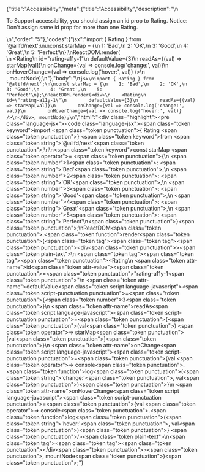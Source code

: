 {"title":"Accessibility","meta":{"title":"Accessibility","description":"\n<p>To Support accessibility, you should assign an id prop to Rating. Notice: Don&#39;t assign same id prop for more than one Rating.</p>\n","order":"5"},"codes":{"jsx":"import { Rating } from '@alifd/next';\n\nconst starMap = {\n    1: 'Bad',\n    2: 'OK',\n    3: 'Good',\n    4: 'Great',\n    5: 'Perfect'\n};\nReactDOM.render(<div>\n    <Rating\n        id=\"rating-a11y-1\"\n        defaultValue={3}\n        readAs={(val) => starMap[val]}\n        onChange={val => console.log('change:', val)}\n        onHoverChange={val => console.log('hover:', val)} />\n</div>, mountNode);\n"},"body":"\n````jsx\nimport { Rating } from '@alifd/next';\n\nconst starMap = {\n    1: 'Bad',\n    2: 'OK',\n    3: 'Good',\n    4: 'Great',\n    5: 'Perfect'\n};\nReactDOM.render(<div>\n    <Rating\n        id=\"rating-a11y-1\"\n        defaultValue={3}\n        readAs={(val) => starMap[val]}\n        onChange={val => console.log('change:', val)}\n        onHoverChange={val => console.log('hover:', val)} />\n</div>, mountNode);\n````","html":"<script>(function(){'use strict';\n\nvar _next = require('@alifd/next');\n\nvar starMap = {\n    1: 'Bad',\n    2: 'OK',\n    3: 'Good',\n    4: 'Great',\n    5: 'Perfect'\n};\nReactDOM.render(React.createElement(\n    'div',\n    null,\n    React.createElement(_next.Rating, {\n        id: 'rating-a11y-1',\n        defaultValue: 3,\n        readAs: function readAs(val) {\n            return starMap[val];\n        },\n        onChange: function onChange(val) {\n            return console.log('change:', val);\n        },\n        onHoverChange: function onHoverChange(val) {\n            return console.log('hover:', val);\n        } })\n), mountNode);})()</script><div class=\"highlight\"><pre class=\"language-jsx\"><code class=\"language-jsx\"><span class=\"token keyword\">import</span> <span class=\"token punctuation\">{</span> Rating <span class=\"token punctuation\">}</span> <span class=\"token keyword\">from</span> <span class=\"token string\">'@alifd/next'</span><span class=\"token punctuation\">;</span>\n\n<span class=\"token keyword\">const</span> starMap <span class=\"token operator\">=</span> <span class=\"token punctuation\">{</span>\n    <span class=\"token number\">1</span><span class=\"token punctuation\">:</span> <span class=\"token string\">'Bad'</span><span class=\"token punctuation\">,</span>\n    <span class=\"token number\">2</span><span class=\"token punctuation\">:</span> <span class=\"token string\">'OK'</span><span class=\"token punctuation\">,</span>\n    <span class=\"token number\">3</span><span class=\"token punctuation\">:</span> <span class=\"token string\">'Good'</span><span class=\"token punctuation\">,</span>\n    <span class=\"token number\">4</span><span class=\"token punctuation\">:</span> <span class=\"token string\">'Great'</span><span class=\"token punctuation\">,</span>\n    <span class=\"token number\">5</span><span class=\"token punctuation\">:</span> <span class=\"token string\">'Perfect'</span>\n<span class=\"token punctuation\">}</span><span class=\"token punctuation\">;</span>\nReactDOM<span class=\"token punctuation\">.</span><span class=\"token function\">render</span><span class=\"token punctuation\">(</span><span class=\"token tag\"><span class=\"token tag\"><span class=\"token punctuation\">&lt;</span>div</span><span class=\"token punctuation\">></span></span><span class=\"token plain-text\">\n    </span><span class=\"token tag\"><span class=\"token tag\"><span class=\"token punctuation\">&lt;</span>Rating</span>\n        <span class=\"token attr-name\">id</span><span class=\"token attr-value\"><span class=\"token punctuation\">=</span><span class=\"token punctuation\">\"</span>rating-a11y-1<span class=\"token punctuation\">\"</span></span>\n        <span class=\"token attr-name\">defaultValue</span><span class=\"token script language-javascript\"><span class=\"token script-punctuation punctuation\">=</span><span class=\"token punctuation\">{</span><span class=\"token number\">3</span><span class=\"token punctuation\">}</span></span>\n        <span class=\"token attr-name\">readAs</span><span class=\"token script language-javascript\"><span class=\"token script-punctuation punctuation\">=</span><span class=\"token punctuation\">{</span><span class=\"token punctuation\">(</span>val<span class=\"token punctuation\">)</span> <span class=\"token operator\">=></span> starMap<span class=\"token punctuation\">[</span>val<span class=\"token punctuation\">]</span><span class=\"token punctuation\">}</span></span>\n        <span class=\"token attr-name\">onChange</span><span class=\"token script language-javascript\"><span class=\"token script-punctuation punctuation\">=</span><span class=\"token punctuation\">{</span>val <span class=\"token operator\">=></span> console<span class=\"token punctuation\">.</span><span class=\"token function\">log</span><span class=\"token punctuation\">(</span><span class=\"token string\">'change:'</span><span class=\"token punctuation\">,</span> val<span class=\"token punctuation\">)</span><span class=\"token punctuation\">}</span></span>\n        <span class=\"token attr-name\">onHoverChange</span><span class=\"token script language-javascript\"><span class=\"token script-punctuation punctuation\">=</span><span class=\"token punctuation\">{</span>val <span class=\"token operator\">=></span> console<span class=\"token punctuation\">.</span><span class=\"token function\">log</span><span class=\"token punctuation\">(</span><span class=\"token string\">'hover:'</span><span class=\"token punctuation\">,</span> val<span class=\"token punctuation\">)</span><span class=\"token punctuation\">}</span></span> <span class=\"token punctuation\">/></span></span><span class=\"token plain-text\">\n</span><span class=\"token tag\"><span class=\"token tag\"><span class=\"token punctuation\">&lt;/</span>div</span><span class=\"token punctuation\">></span></span><span class=\"token punctuation\">,</span> mountNode<span class=\"token punctuation\">)</span><span class=\"token punctuation\">;</span></code></pre></div>"}